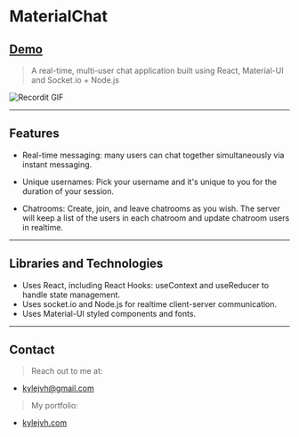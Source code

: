 # MaterialChat

## **<a href="https://materialchat.kylejvh.com/" target="_blank">Demo</a>**

> A real-time, multi-user chat application built using React, Material-UI and Socket.io + Node.js 

![Recordit GIF](http://g.recordit.co/ziudxn6SPn.gif)

---

## Features
 
- Real-time messaging: many users can chat together simultaneously via instant messaging.

- Unique usernames: Pick your username and it's unique to you for the duration of your session.

- Chatrooms: Create, join, and leave chatrooms as you wish. The server will keep a list of the users in each chatroom and update chatroom users in realtime.

---

## Libraries and Technologies

- Uses React, including React Hooks: useContext and useReducer to handle state management.
- Uses socket.io and Node.js for realtime client-server communication.
- Uses Material-UI styled components and fonts.

---

## Contact

> Reach out to me at: 
- kylejvh@gmail.com

> My portfolio: 
- <a href="https://www.kylejvh.com/" target="_blank">kylejvh.com</a>
